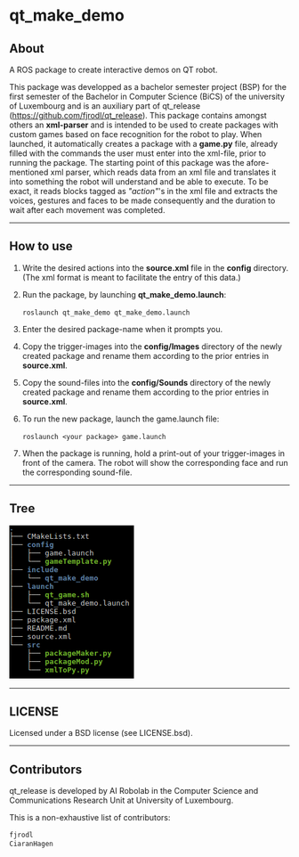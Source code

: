 # qt_make_demo
## About
 A ROS package to create interactive demos on QT robot.

This package was developped as a bachelor semester project (BSP) for the first semester of the Bachelor in Computer Science (BiCS) of the university of Luxembourg and is an auxiliary part of qt_release (<https://github.com/fjrodl/qt_release>).
This package contains amongst others an **xml-parser** and is intended to be used to create packages with custom games based on face recognition for the robot to play. When launched, it automatically creates a package with a **game.py** file, already filled with the commands the user must enter into the xml-file, prior to running the package. The starting point of this package was the afore-mentioned xml parser, which reads data from an xml file and translates it into something the robot will understand and be able to execute. To be exact, it reads blocks tagged as *"action"*'s in the xml file and extracts the voices, gestures and faces to be made consequently and the duration to wait after each movement was completed.

---

## How to use
1. Write the desired actions into the **source.xml** file in the **config** directory. (The xml format is meant to facilitate the entry of this data.)

2. Run the package, by launching **qt_make_demo.launch**:

   `roslaunch qt_make_demo qt_make_demo.launch`

3. Enter the desired package-name when it prompts you.

4. Copy the trigger-images into the **config/Images** directory of the newly created package and rename them according to the prior entries in **source.xml**.

5. Copy the sound-files into the **config/Sounds** directory of the newly created package and rename them according to the prior entries in **source.xml**.

6. To run the new package, launch the game.launch file: 

   `roslaunch <your package> game.launch`

7. When the package is running, hold a print-out of your trigger-images in front of the camera. The robot will show the corresponding face and run the corresponding sound-file.

---

## Tree

![alt text](https://github.com/AIRobolab-unilu/qt_make_demo/blob/master/Tree.png "Dependency tree")

---

## LICENSE
Licensed under a BSD license (see LICENSE.bsd).

---

## Contributors
qt_release is developed by AI Robolab in the Computer Science and Communications Research Unit at University of Luxembourg.

This is a non-exhaustive list of contributors:

    fjrodl
    CiaranHagen

